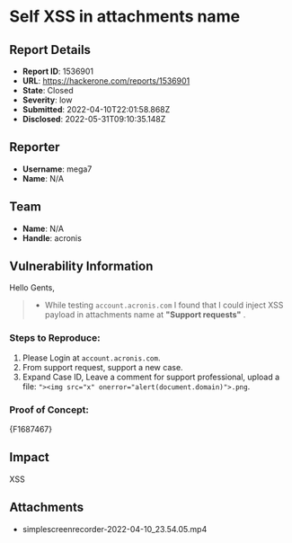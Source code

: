 # Self XSS in attachments name

## Report Details
- **Report ID**: 1536901
- **URL**: https://hackerone.com/reports/1536901
- **State**: Closed
- **Severity**: low
- **Submitted**: 2022-04-10T22:01:58.868Z
- **Disclosed**: 2022-05-31T09:10:35.148Z

## Reporter
- **Username**: mega7
- **Name**: N/A

## Team
- **Name**: N/A
- **Handle**: acronis

## Vulnerability Information
Hello Gents,
> + While testing `account.acronis.com` I found that I could inject XSS payload in attachments name at  **"Support requests"** .

### Steps to Reproduce:
1. Please Login at `account.acronis.com`.
2. From support request, support a new case.
3. Expand Case ID,  Leave a comment for support professional, upload a file: `"><img src="x" onerror="alert(document.domain)">.png`.


### Proof of Concept:
{F1687467}

## Impact

XSS

## Attachments
- simplescreenrecorder-2022-04-10_23.54.05.mp4
